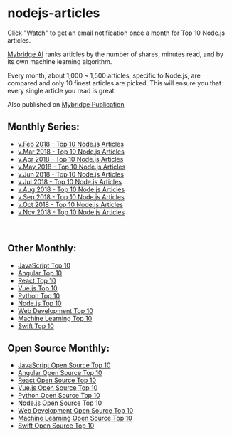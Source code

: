 # nodejs-articles

Click "Watch" to get an email notification once a month for Top 10 Node.js articles.

[Mybridge AI](https://www.mybridge.co) ranks articles by the number of shares, minutes read, and by its own machine learning algorithm.

Every month, about 1,000 ~ 1,500 articles, specific to Node.js, are compared and only 10 finest articles are picked. This will ensure you that every single article you read is great. 

Also published on [Mybridge Publication](https://medium.mybridge.co)


## Monthly Series:

* [v.Feb 2018 - Top 10 Node.js Articles](./src/02-2018.md)
* [v.Mar 2018 - Top 10 Node.js Articles](./src/03-2018.md)
* [v.Apr 2018 - Top 10 Node.js Articles](./src/04-2018.md)
* [v.May 2018 - Top 10 Node.js Articles](./src/05-2018.md)
* [v.Jun 2018 - Top 10 Node.js Articles](./src/06-2018.md)
* [v.Jul 2018 - Top 10 Node.js Articles](./src/07-2018.md)
* [v.Aug 2018 - Top 10 Node.js Articles](./src/08-2018.md)
* [v.Sep 2018 - Top 10 Node.js Articles](./src/09-2018.md)
* [v.Oct 2018 - Top 10 Node.js Articles](./src/10-2018.md)
* [v.Nov 2018 - Top 10 Node.js Articles](./src/11-2018.md)

<br>

## Other Monthly:
* [JavaScript Top 10](https://github.com/Mybridge/javascript-articles-monthly)
* [Angular Top 10](https://github.com/Mybridge/angular-articles)
* [React Top 10](https://github.com/Mybridge/react-articles-monthly)
* [Vue.js Top 10](https://github.com/Mybridge/vuejs-articles)
* [Python Top 10](https://github.com/Mybridge/python-articles)
* [Node.js Top 10](https://github.com/Mybridge/nodejs-articles)
* [Web Development Top 10](https://github.com/Mybridge/web-development-articles)
* [Machine Learning Top 10](https://github.com/Mybridge/machine-learning-articles)
* [Swift Top 10](https://github.com/Mybridge/swift-articles)

## Open Source Monthly:
* [JavaScript Open Source Top 10](https://github.com/Mybridge/javascript-open-source)
* [Angular Open Source Top 10](https://github.com/Mybridge/angular-open-source)
* [React Open Source Top 10](https://github.com/Mybridge/reactjs-open-source)
* [Vue.js Open Source Top 10](https://github.com/Mybridge/vuejs-open-source)
* [Python Open Source Top 10](https://github.com/Mybridge/python-open-source)
* [Node.js Open Source Top 10](https://github.com/Mybridge/nodejs-open-source)
* [Web Development Open Source Top 10](https://github.com/Mybridge/web-development-articles)
* [Machine Learning Open Source Top 10](https://github.com/Mybridge/machine-learning-open-source)
* [Swift Open Source Top 10](https://github.com/Mybridge/swift-open-source)
